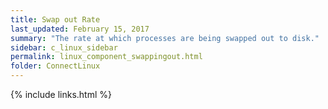 ```yaml
---
title: Swap out Rate
last_updated: February 15, 2017
summary: "The rate at which processes are being swapped out to disk."
sidebar: c_linux_sidebar
permalink: linux_component_swappingout.html
folder: ConnectLinux
---
```


{% include links.html %}
